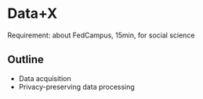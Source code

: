 # Data+X

Requirement: about FedCampus, 15min, for social science

## Outline

- Data acquisition
- Privacy-preserving data processing
